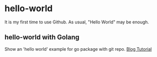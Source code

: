 # hello-world
It is my first time to use Github. As usual, "Hello World" may be enough.

## hello-world with Golang

Show an 'hello world' example for go package with git repo.
[Blog Tutorial](https://xwy27.github.io/Service-Computing/golangOnCentOS7/)
